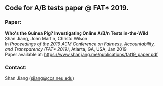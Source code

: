 ## Code for A/B tests paper @ FAT* 2019.

### Paper:
**Who's the Guinea Pig? Investigating Online A/B/n Tests in-the-Wild**  
Shan Jiang, John Martin, Christo Wilson  
In *Proceedings of the 2019 ACM Conference on Fairness, Accountability, and Transparency (FAT\* 2019)*, Atlanta, GA, USA, Jan 2019  
Paper available at: https://www.shanjiang.me/publications/fat19_paper.pdf

### Contact:
Shan Jiang (sjiang@ccs.neu.edu)
